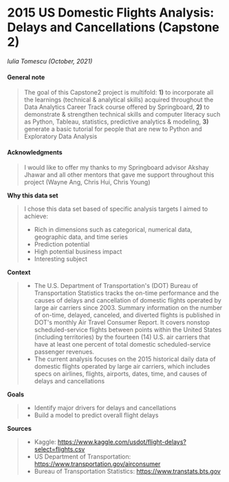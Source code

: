 # **2015 US Domestic Flights Analysis: Delays and Cancellations (Capstone 2)**

*<p style='text-align: left;'> Iulia Tomescu (October, 2021)</p>*


#### **General note**
>The goal of this Capstone2 project is multifold: **1)** to incorporate all the learnings (technical & analytical skills) acquired throughout the Data Analytics Career Track course offered by Springboard, **2)** to demonstrate & strengthen technical skills and computer literacy such as Python, Tableau, statistics, predictive analytics & modeling, **3)** generate a basic tutorial for people that are new to Python and Exploratory Data Analysis


#### **Acknowledgments**
>I would like to offer my thanks to my Springboard advisor Akshay Jhawar and all other mentors that gave me support throughout this project (Wayne Ang, Chris Hui, Chris Young)

**Why this data set**
>I chose this data set based of specific analysis targets I aimed to achieve:
>* Rich in dimensions such as categorical, numerical data, geographic data, and time series
>* Prediction potential
>* High potential business impact
>* Interesting subject

**Context**
>* The U.S. Department of Transportation's (DOT) Bureau of Transportation Statistics tracks the on-time performance and the causes of delays and cancellation of domestic flights operated by large air carriers since 2003. Summary information on the number of on-time, delayed, canceled, and diverted flights is published in DOT's monthly Air Travel Consumer Report. It covers nonstop scheduled-service flights between points within the United States (including territories) by the fourteen (14) U.S. air carriers that have at least one percent of total domestic scheduled-service passenger revenues.
>* The current analysis focuses on the 2015 historical daily data of domestic flights operated by large air carriers, which includes specs on airlines, flights, airports, dates, time, and causes of delays and cancellations

**Goals**
>* Identify major drivers for delays and cancellations 
>* Build a model to predict overall flight delays

**Sources**
>* Kaggle: https://www.kaggle.com/usdot/flight-delays?select=flights.csv  
>* US Department of Transportation: https://www.transportation.gov/airconsumer
>* Bureau of Transportation Statistics: https://www.transtats.bts.gov
